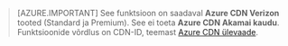 > [AZURE.IMPORTANT] See funktsioon on saadaval **Azure CDN Verizon** tooted (Standard ja Premium). See ei toeta **Azure CDN Akamai kaudu**.  Funktsioonide võrdlus on CDN-ID, teemast [Azure CDN ülevaade](cdn-overview.md#azure-cdn-features). 